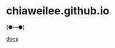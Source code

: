 # chiaweilee.github.io
(●—●)

[docs](https://github.com/chiaweilee/chiaweilee.github.io/tree/master/src/pages/docs)
